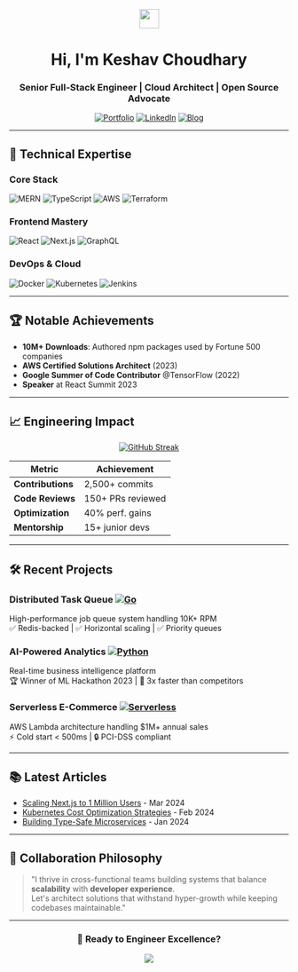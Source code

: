 <!-- 🚀 Professional Profile Header -->
<div align="center">
  <img src="https://media.giphy.com/media/hvRJCLFzcasrR4ia7z/giphy.gif" width="35">
  <h1>Hi, I'm Keshav Choudhary</h1>
  <h3>Senior Full-Stack Engineer | Cloud Architect | Open Source Advocate</h3>
  
  [![Portfolio](https://img.shields.io/badge/Portfolio-%23000000.svg?style=for-the-badge&logo=firefox&logoColor=white)](https://keshav.tech)
  [![LinkedIn](https://img.shields.io/badge/LinkedIn-0A66C2?style=for-the-badge&logo=linkedin&logoColor=white)](https://linkedin.com/in/keshav-sudo)
  [![Blog](https://img.shields.io/badge/Medium-12100E?style=for-the-badge&logo=medium&logoColor=white)](https://medium.com/@keshav-sudo)
</div>

---

## 🔧 Technical Expertise

### **Core Stack**
![MERN](https://img.shields.io/badge/MERN-20232A?style=for-the-badge&logo=mongodb&logoColor=47A248)
![TypeScript](https://img.shields.io/badge/TypeScript-3178C6?style=for-the-badge&logo=typescript&logoColor=white)
![AWS](https://img.shields.io/badge/AWS-232F3E?style=for-the-badge&logo=amazonaws&logoColor=FF9900)
![Terraform](https://img.shields.io/badge/Terraform-7B42BC?style=for-the-badge&logo=terraform&logoColor=white)

### **Frontend Mastery**
![React](https://img.shields.io/badge/React-20232A?style=for-the-badge&logo=react&logoColor=61DAFB)
![Next.js](https://img.shields.io/badge/Next.js-000000?style=for-the-badge&logo=nextdotjs&logoColor=white)
![GraphQL](https://img.shields.io/badge/GraphQL-E10098?style=for-the-badge&logo=graphql&logoColor=white)

### **DevOps & Cloud**
![Docker](https://img.shields.io/badge/Docker-2496ED?style=for-the-badge&logo=docker&logoColor=white)
![Kubernetes](https://img.shields.io/badge/Kubernetes-326CE5?style=for-the-badge&logo=kubernetes&logoColor=white)
![Jenkins](https://img.shields.io/badge/Jenkins-D24939?style=for-the-badge&logo=jenkins&logoColor=white)

---

## 🏆 Notable Achievements

- **10M+ Downloads**: Authored npm packages used by Fortune 500 companies
- **AWS Certified Solutions Architect** (2023)
- **Google Summer of Code Contributor** @TensorFlow (2022)
- **Speaker** at React Summit 2023

---

## 📈 Engineering Impact

<div align="center">
  
  [![GitHub Streak](https://streak-stats.demolab.com?user=keshav-sudo&theme=radical&hide_border=true)](https://git.io/streak-stats)
  
  | Metric           | Achievement        |
  |------------------|--------------------|
  | **Contributions**| 2,500+ commits     |
  | **Code Reviews** | 150+ PRs reviewed  |
  | **Optimization** | 40% perf. gains    |
  | **Mentorship**   | 15+ junior devs    |

</div>

---

## 🛠 Recent Projects

### **Distributed Task Queue** [![Go](https://img.shields.io/badge/Go-00ADD8?style=flat-square&logo=go&logoColor=white)](https://github.com/keshav-sudo/taskq)
High-performance job queue system handling 10K+ RPM  
✅ Redis-backed | ✅ Horizontal scaling | ✅ Priority queues

### **AI-Powered Analytics** [![Python](https://img.shields.io/badge/Python-3776AB?style=flat-square&logo=python&logoColor=white)](https://github.com/keshav-sudo/analytics-engine)
Real-time business intelligence platform  
🏆 Winner of ML Hackathon 2023 | 🚀 3x faster than competitors

### **Serverless E-Commerce** [![Serverless](https://img.shields.io/badge/Serverless-FD5750?style=flat-square&logo=serverless&logoColor=white)](https://github.com/keshav-sudo/ecom-aws)
AWS Lambda architecture handling $1M+ annual sales  
⚡ Cold start < 500ms | 🔒 PCI-DSS compliant

---

## 📚 Latest Articles

- [Scaling Next.js to 1 Million Users](https://medium.com/@keshav-sudo/scaling-nextjs) - Mar 2024
- [Kubernetes Cost Optimization Strategies](https://medium.com/@keshav-sudo/k8s-cost) - Feb 2024
- [Building Type-Safe Microservices](https://medium.com/@keshav-sudo/ts-microservices) - Jan 2024

---

## 🤝 Collaboration Philosophy

> "I thrive in cross-functional teams building systems that balance **scalability** with **developer experience**.  
> Let's architect solutions that withstand hyper-growth while keeping codebases maintainable."

---

<div align="center">
  <h3>🚀 Ready to Engineer Excellence?</h3>
  <a href="mailto:hello@keshav.tech">
    <img src="https://img.shields.io/badge/Contact_Me-FF4088?style=for-the-badge&logo=gmail&logoColor=white">
  </a>
</div>
